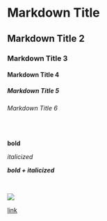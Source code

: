 # Markdown Title
## Markdown Title 2
### Markdown Title 3
#### Markdown Title 4
##### Markdown Title 5
###### Markdown Title 6

&nbsp;
&nbsp;

**bold**

*italicized*

***bold + italicized***

&nbsp;
&nbsp;

![](https://webprofiles.me/logo/w_logo.png)

[link](https://webprofiles.me)
